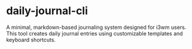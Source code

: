 # daily-journal-cli
A minimal, markdown-based journaling system designed for i3wm users. This tool creates daily journal entries using customizable templates and keyboard shortcuts.
